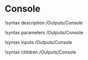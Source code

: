<!-- MOOSE Documentation Stub: Remove this when content is added. -->

# Console

!syntax description /Outputs/Console

!syntax parameters /Outputs/Console

!syntax inputs /Outputs/Console

!syntax children /Outputs/Console
